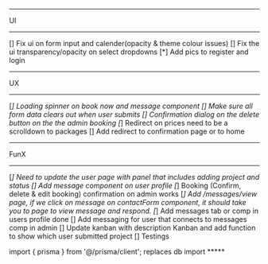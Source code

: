 ______________________________________________________________
UI
______________________________________________________________

[] Fix ui on form input and calender(opacity & theme colour issues)
[] Fix the ui transparency/opacity on select dropdowns
[*] Add pics to register and login



______________________________________________________________
UX
______________________________________________________________

[*] Loading spinner on book now and message component
[] Make sure all form data clears out when user submits
[] Confirmation dialog on the delete button on the the admin booking
[*] Redirect on prices need to be a scrolldown to packages
[] Add redirect to confirmation page or to home



______________________________________________________________
FunX
______________________________________________________________

[*] Need to update the user page with panel that includes adding project and status
[]  Add message component on user profile
[*] Booking (Confirm, delete & edit booking) confirmation on admin works
[*] Add /messages/view  page, if we click on message on contactForm component, it should take you to page to view message and respond.
[*] Add messages tab or comp in users profile done
[] Add messaging for  user that connects to messages comp in admin
[] Update kanban with description Kanban and add function to show which user submitted project
[] Testings




import { prisma } from '@/prisma/client';   replaces db import  *****
